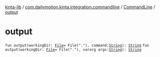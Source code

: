 [kinta-lib](../../index.md) / [com.dailymotion.kinta.integration.commandline](../index.md) / [CommandLine](index.md) / [output](./output.md)

# output

`fun output(workingDir: `[`File`](https://docs.oracle.com/javase/6/docs/api/java/io/File.html)` = File("."), command: `[`String`](https://kotlinlang.org/api/latest/jvm/stdlib/kotlin/-string/index.html)`): `[`String`](https://kotlinlang.org/api/latest/jvm/stdlib/kotlin/-string/index.html)
`fun output(workingDir: `[`File`](https://docs.oracle.com/javase/6/docs/api/java/io/File.html)` = File("."), vararg args: `[`String`](https://kotlinlang.org/api/latest/jvm/stdlib/kotlin/-string/index.html)`): `[`String`](https://kotlinlang.org/api/latest/jvm/stdlib/kotlin/-string/index.html)